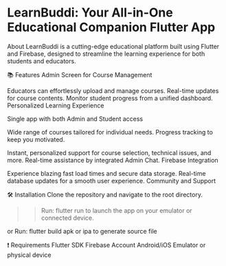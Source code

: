 # LearnBuddi: Your All-in-One Educational Companion Flutter App

About
LearnBuddi is a cutting-edge educational platform built using Flutter and Firebase, designed to streamline the learning experience for both students and educators.

:books: Features
Admin Screen for Course Management

Educators can effortlessly upload and manage courses.
Real-time updates for course contents.
Monitor student progress from a unified dashboard.
Personalized Learning Experience

Single app with both Admin and Student access

Wide range of courses tailored for individual needs.
Progress tracking to keep you motivated.

Instant, personalized support for course selection, technical issues, and more.
Real-time assistance by integrated Admin Chat.
Firebase Integration

Experience blazing fast load times and secure data storage.
Real-time database updates for a smooth user experience.
Community and Support

:hammer_and_wrench: Installation
Clone the repository and navigate to the root directory. 
>> Run: flutter run 
to launch the app on your emulator or connected device.

or Run: flutter build apk or ipa
to generate source file

:exclamation: Requirements
Flutter SDK
Firebase Account
Android/iOS Emulator or physical device


